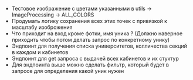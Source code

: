 - Тестовое изображение с цветами указанными в utils -> ImageProcessing -> ALL_COLORS
- Продумать логику сохранения всех этих точек с привязкой к масштабу изоброжения
- Что приходит на вход кроме фотки, имя уника ? (Должно наверное приходить чтобы потом делать запрос по конкретному унику)
- Эндпоинт для получения списка университетов, колличества секций в каждом и кабинетов
- Эндпоинт для get запроса с выдачей всех кабинетов и их стуктур
- Для эндпоинта выше можно сделать фильтр, который будет в запросе для определения какой уник нужен